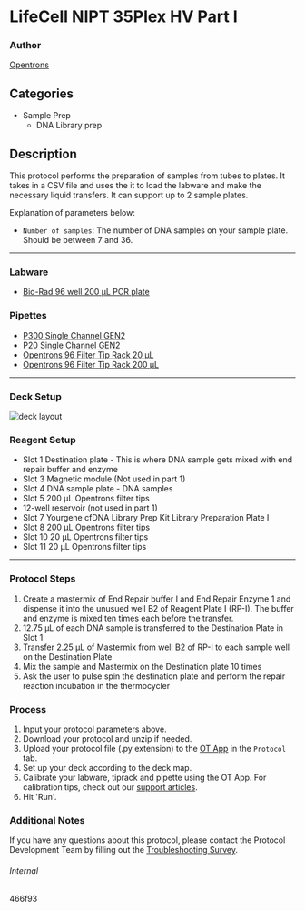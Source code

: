# LifeCell NIPT 35Plex HV Part I

### Author
[Opentrons](https://opentrons.com/)

## Categories
* Sample Prep
	* DNA Library prep

## Description
This protocol performs the preparation of samples from tubes to plates. It takes in a CSV file and uses the it to load the labware and make the necessary liquid transfers. It can support up to 2 sample plates.

Explanation of parameters below:
* `Number of samples`: The number of DNA samples on your sample plate. Should be between 7 and 36.

---

### Labware
* [Bio-Rad 96 well 200 µL PCR plate](https://labware.opentrons.com/biorad_96_wellplate_200ul_pcr?category=wellPlate)

### Pipettes
* [P300 Single Channel GEN2](https://shop.opentrons.com/single-channel-electronic-pipette-p20/)
* [P20 Single Channel GEN2](https://shop.opentrons.com/single-channel-electronic-pipette-p20/)
* [Opentrons 96 Filter Tip Rack 20 µL](https://labware.opentrons.com/opentrons_96_filtertiprack_20ul/)
* [Opentrons 96 Filter Tip Rack 200 µL](https://labware.opentrons.com/opentrons_96_filtertiprack_200ul/)
---

### Deck Setup

![deck layout](https://opentrons-protocol-library-website.s3.amazonaws.com/custom-README-images/459cc2/459cc2-layout.png)

### Reagent Setup
* Slot 1 Destination plate - This is where DNA sample gets mixed with end repair buffer and enzyme
* Slot 3 Magnetic module (Not used in part 1)
* Slot 4 DNA sample plate  - DNA samples
* Slot 5 200 µL Opentrons filter tips
* 12-well reservoir (not used in part 1)
* Slot 7 Yourgene cfDNA Library Prep Kit Library Preparation Plate I
* Slot 8 200 µL Opentrons filter tips
* Slot 10 20 µL Opentrons filter tips
* Slot 11 20 µL Opentrons filter tips

---

### Protocol Steps
1. Create a mastermix of End Repair buffer I and End Repair Enzyme 1 and dispense it into the unusued well B2 of Reagent Plate I (RP-I). The buffer and enzyme is mixed ten times each before the transfer.
2. 12.75 µL of each DNA sample is transferred to the Destination Plate in Slot 1
3. Transfer 2.25 µL of Mastermix from well B2 of RP-I to each sample well on the Destination Plate
4. Mix the sample and Mastermix on the Destination plate 10 times
5. Ask the user to pulse spin the destination plate and perform the repair reaction incubation in the thermocycler

### Process
1. Input your protocol parameters above.
2. Download your protocol and unzip if needed.
3. Upload your protocol file (.py extension) to the [OT App](https://opentrons.com/ot-app) in the `Protocol` tab.
4. Set up your deck according to the deck map.
5. Calibrate your labware, tiprack and pipette using the OT App. For calibration tips, check out our [support articles](https://support.opentrons.com/en/collections/1559720-guide-for-getting-started-with-the-ot-2).
6. Hit 'Run'.

### Additional Notes
If you have any questions about this protocol, please contact the Protocol Development Team by filling out the [Troubleshooting Survey](https://protocol-troubleshooting.paperform.co/).

###### Internal
466f93
